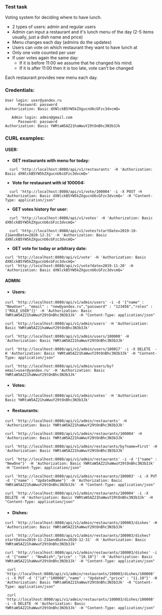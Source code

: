### Test task

Voting system for deciding where to have lunch.

- 2 types of users: admin and regular users
- Admin can input a restaurant and it's lunch menu of the day (2-5 items usually, just a dish name and price)
- Menu changes each day (admins do the updates)
- Users can vote on which restaurant they want to have lunch at
- Only one vote counted per user
- If user votes again the same day:
  - If it is before 11:00 we assume that he changed his mind.
  - If it is after 11:00 then it is too late, vote can't be changed

Each restaurant provides new menu each day.



### Credentials:

```
User login: user@yandex.ru
      Password: password
Authorization: Basic dXNlckB5YW5kZXgucnU6cGFzc3dvcmQ=

   Admin login: admin@gmail.com
      Password: password
Authorization: Basic YWRtaW5AZ21haWwuY29tOnBhc3N3b3Jk
```

###  **CURL examples**:

#### 	USER:

- **GET restaurants with menu for today:** 

```
  curl 'http://localhost:8080/api/v1/restaurants' -H 'Authorization: Basic dXNlckB5YW5kZXgucnU6cGFzc3dvcmQ='
```

- **Vote for restaurant with id 100004:** 

 ```
   curl 'http://localhost:8080/api/v1/vote/100004' -i -X POST -H 'Authorization: Basic dXNlckB5YW5kZXgucnU6cGFzc3dvcmQ=' -H "Content-Type: application/json"
 ```

- **GET votes history for user:** 

```
  curl 'http://localhost:8080/api/v1/votes' -H 'Authorization: Basic dXNlckB5YW5kZXgucnU6cGFzc3dvcmQ='
  
  curl 'http://localhost:8080/api/v1/votes?startDate=2019-10-21&endDate=2020-12-31' -H 'Authorization: Basic dXNlckB5YW5kZXgucnU6cGFzc3dvcmQ='
```

  

- **GET vote for today or arbitrary date:**

 ```
curl 'http://localhost:8080/api/v1/vote' -H 'Authorization: Basic dXNlckB5YW5kZXgucnU6cGFzc3dvcmQ='
curl 'http://localhost:8080/api/v1/vote?date=2019-11-20' -H 'Authorization: Basic dXNlckB5YW5kZXgucnU6cGFzc3dvcmQ='
```
  
  

#### ADMIN:

- #### Users:

```
curl 'http://localhost:8080/api/v1/admin/users' -i -d '{"name" : "NewUser", "email" : "new@yandex.ru","password" : "123456","roles" : ["ROLE_USER"]}' -H 'Authorization: Basic YWRtaW5AZ21haWwuY29tOnBhc3N3b3Jk' -H "Content-Type: application/json"

curl 'http://localhost:8080/api/v1/admin/users' -H 'Authorization: Basic YWRtaW5AZ21haWwuY29tOnBhc3N3b3Jk'

curl 'http://localhost:8080/api/v1/admin/users/100000' -H 'Authorization: Basic YWRtaW5AZ21haWwuY29tOnBhc3N3b3Jk'

curl 'http://localhost:8080/api/v1/admin/users/100017' -i -X DELETE  -H 'Authorization: Basic YWRtaW5AZ21haWwuY29tOnBhc3N3b3Jk' -H "Content-Type: application/json"

curl 'http://localhost:8080/api/v1/admin/users/by?email=user@yandex.ru' -H 'Authorization: Basic YWRtaW5AZ21haWwuY29tOnBhc3N3b3Jk'
```

- #### Votes:

```
curl 'http://localhost:8080/api/v1/admin/votes' -H 'Authorization: Basic YWRtaW5AZ21haWwuY29tOnBhc3N3b3Jk'
```

- #### Restaurants:

```
curl 'http://localhost:8080/api/v1/admin/restaurants' -H 'Authorization: Basic YWRtaW5AZ21haWwuY29tOnBhc3N3b3Jk'

curl 'http://localhost:8080/api/v1/admin/restaurants/100004' -H 'Authorization: Basic YWRtaW5AZ21haWwuY29tOnBhc3N3b3Jk'

curl 'http://localhost:8080/api/v1/admin/restaurants/by?name=First' -H 'Authorization: Basic YWRtaW5AZ21haWwuY29tOnBhc3N3b3Jk'

curl 'http://localhost:8080/api/v1/admin/restaurants' -i -d '{"name" : "NewOne"}' -H 'Authorization: Basic YWRtaW5AZ21haWwuY29tOnBhc3N3b3Jk' -H "Content-Type: application/json"

curl 'http://localhost:8080/api/v1/admin/restaurants/100003' -i -X PUT -d '{"name" : "UpdatedName"}' -H 'Authorization: Basic YWRtaW5AZ21haWwuY29tOnBhc3N3b3Jk' -H "Content-Type: application/json"

curl 'http://localhost:8080/api/v1/admin/restaurants/100004' -i -X DELETE -H 'Authorization: Basic YWRtaW5AZ21haWwuY29tOnBhc3N3b3Jk' -H "Content-Type: application/json"
```

- #### Dishes:

```
curl 'http://localhost:8080/api/v1/admin/restaurants/100003/dishes' -H 'Authorization: Basic YWRtaW5AZ21haWwuY29tOnBhc3N3b3Jk'

curl 'http://localhost:8080/api/v1/admin/restaurants/100003/dishes?startDate=2019-11-21&endDate=2020-12-31' -H 'Authorization: Basic YWRtaW5AZ21haWwuY29tOnBhc3N3b3Jk'

curl 'http://localhost:8080/api/v1/admin/restaurants/100003/dishes' -i -d '{"name" : "NewDish","price" : "10.10"}' -H 'Authorization: Basic YWRtaW5AZ21haWwuY29tOnBhc3N3b3Jk' -H "Content-Type: application/json"

 curl 'http://localhost:8080/api/v1/admin/restaurants/100003/dishes/100008' -i -X PUT -d '{"id":"100008","name" : "Updated","price" : "11.10"}' -H 'Authorization: Basic YWRtaW5AZ21haWwuY29tOnBhc3N3b3Jk' -H "Content-Type: application/json"

 curl 'http://localhost:8080/api/v1/admin/restaurants/100003/dishes/100008' -i -X DELETE -H 'Authorization: Basic YWRtaW5AZ21haWwuY29tOnBhc3N3b3Jk' -H "Content-Type: application/json"
```

  

  

